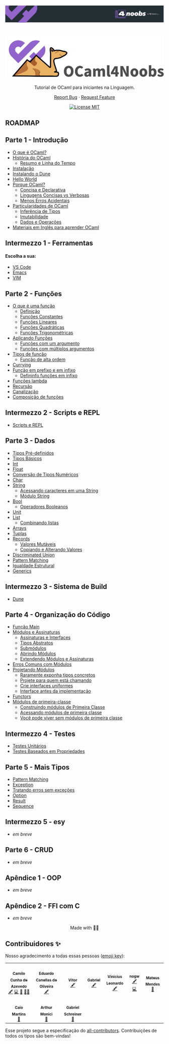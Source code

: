 <p align="center">
  <a href="https://github.com/he4rt/4noobs" target="_blank">
    <img src="./images/header-4noobs.svg">
  </a>
</p>

<h1 align="center">
  <img src="./images/logo_ocaml_noobs.png" alt="ocaml">
</h1>

<p align="center">Tutorial de OCaml para iniciantes na Linguagem.</p>

<p align="center">
    <a href="https://github.com/Camilotk/ocaml4noobs/issues">Report Bug</a>
    ·
    <a href="https://github.com/Camilotk/ocaml4noobs/issues">Request Feature</a>
  </p>
</p>

<p align="center">
  <a href="https://opensource.org/licenses/MIT">
    <img src="https://img.shields.io/badge/License-MIT-blue.svg" alt="License MIT">
  </a>
</p>

## ROADMAP

## Parte 1 - Introdução
- [O que é OCaml?](https://github.com/Camilotk/ocaml4noobs/tree/master/1-introducao#o-que-%C3%A9-ocaml)
- [História do OCaml](https://github.com/Camilotk/ocaml4noobs/tree/master/1-introducao#hist%C3%B3ria-do-ocaml)
  - [Resumo e Linha do Tempo](https://github.com/Camilotk/ocaml4noobs/tree/master/1-introducao#resumo-e-linha-do-tempo)
- [Instalação](https://github.com/Camilotk/ocaml4noobs/tree/master/1-introducao#instala%C3%A7%C3%A3o)
- [Instalando o Dune](https://github.com/Camilotk/ocaml4noobs/tree/master/1-introducao#instalando-o-dune)
- [Hello World](https://github.com/Camilotk/ocaml4noobs/tree/master/1-introducao#hello-world)
- [Porque OCaml?](https://github.com/Camilotk/ocaml4noobs/tree/master/1-introducao#porque-ocaml)
	- [Concisa e Declarativa](https://github.com/Camilotk/ocaml4noobs/tree/master/1-introducao#concisa-e-declarativa)
  	- [Lingugens Concisas vs Verbosas](https://github.com/Camilotk/ocaml4noobs/tree/master/1-introducao#lingugens-concisas-vs-verbosas)
	- [Menos Erros Acidentais](https://github.com/Camilotk/ocaml4noobs/tree/master/1-introducao#menos-erros-acidentais)
- [Particularidades de OCaml](https://github.com/Camilotk/ocaml4noobs/tree/master/1-introducao#particularidades-de-ocaml)
	- [Inferência de Tipos](https://github.com/Camilotk/ocaml4noobs/tree/master/1-introducao#infer%C3%AAncia-de-tipos)
	- [Imutabilidade](https://github.com/Camilotk/ocaml4noobs/tree/master/1-introducao#imutabilidade)
	- [Dados e Operações](https://github.com/Camilotk/ocaml4noobs/tree/master/1-introducao#dados-e-opera%C3%A7%C3%B5es)
- [Materiais em Inglês para aprender OCaml](https://github.com/Camilotk/ocaml4noobs/tree/master/1-introducao#materiais-em-ingl%C3%AAs-para-aprender-ocaml)

## Intermezzo 1 -  Ferramentas
#### Escolha a sua:
- [VS Code](https://github.com/Camilotk/ocaml4noobs/blob/master/1I%20-%20ferramentas/vscode.md)
- [Emacs](https://github.com/Camilotk/ocaml4noobs/blob/master/1I%20-%20ferramentas/emacs.md)
- [VIM](https://github.com/Camilotk/ocaml4noobs/blob/master/1I%20-%20ferramentas/vim.md)

## Parte 2 - Funções
- [O que é uma função](https://github.com/Camilotk/ocaml4noobs/tree/master/2-funcoes#o-que-%C3%A9-uma-fun%C3%A7%C3%A3o)
    - [Definição](https://github.com/Camilotk/ocaml4noobs/tree/master/2-funcoes#defini%C3%A7%C3%A3o)
    - [Funções Constantes](https://github.com/Camilotk/ocaml4noobs/tree/master/2-funcoes#fun%C3%A7%C3%B5es-constantes)
    - [Funções Lineares](https://github.com/Camilotk/ocaml4noobs/tree/master/2-funcoes#fun%C3%A7%C3%B5es-lineares)
    - [Funções Quadráticas](https://github.com/Camilotk/ocaml4noobs/tree/master/2-funcoes#fun%C3%A7%C3%B5es-quadr%C3%A1ticas)
    - [Funções Trigonométricas](https://github.com/Camilotk/ocaml4noobs/tree/master/2-funcoes#fun%C3%A7%C3%B5es-trigonom%C3%A9tricas)
- [Aplicando Funções](https://github.com/Camilotk/ocaml4noobs/tree/master/2-funcoes#aplica%C3%A7%C3%A3o-de-fun%C3%A7%C3%B5es)
    - [Funções com um argumento](https://github.com/Camilotk/ocaml4noobs/tree/master/2-funcoes#fun%C3%A7%C3%B5es-com-um-argumento)
    - [Funções com múltiplos argumentos](https://github.com/Camilotk/ocaml4noobs/tree/master/2-funcoes#fun%C3%A7%C3%B5es-com-m%C3%BAltiplos-argumentos)
- [Tipos de função](https://github.com/Camilotk/ocaml4noobs/tree/master/2-funcoes#tipos-de-fun%C3%A7%C3%A3o)
    - [Função de alta ordem](https://github.com/Camilotk/ocaml4noobs/tree/master/2-funcoes#fun%C3%A7%C3%B5es-de-alta-ordem)
- [Currying](https://github.com/Camilotk/ocaml4noobs/tree/master/2-funcoes#currying)
- [Função em prefixo e em infixo](https://github.com/Camilotk/ocaml4noobs/tree/master/2-funcoes#fun%C3%A7%C3%A3o-em-prefixo-e-em-infixo)
    - [Defininfo funções em infixo](https://github.com/Camilotk/ocaml4noobs/tree/master/2-funcoes#definindo-fun%C3%A7%C3%B5es-em-infixo)
- [Funções lambda](https://github.com/Camilotk/ocaml4noobs/tree/master/2-funcoes#fun%C3%A7%C3%B5es-lambda)
- [Recursão](https://github.com/Camilotk/ocaml4noobs/tree/master/2-funcoes#recurs%C3%A3o)
- [Canalização](https://github.com/Camilotk/ocaml4noobs/tree/master/2-funcoes#piping--canaliza%C3%A7%C3%A3o)
- [Composição de funções](https://github.com/Camilotk/ocaml4noobs/tree/master/2-funcoes#composi%C3%A7%C3%A3o-de-fun%C3%A7%C3%B5es)

## Intermezzo 2 -  Scripts e REPL
- [Scripts e REPL](https://github.com/Camilotk/ocaml4noobs/tree/master/2I%20-%20repl#scripts-e-repl)

## Parte 3 - Dados
- [Tipos Pré-definidos](https://github.com/Camilotk/ocaml4noobs/tree/master/3-dados#tipos-pr%C3%A9-definidos)
 - [Tipos Básicos](https://github.com/Camilotk/ocaml4noobs/tree/master/3-dados#tipos-b%C3%A1sicos)
 - [Int](https://github.com/Camilotk/ocaml4noobs/tree/master/3-dados#int)
 - [Float](https://github.com/Camilotk/ocaml4noobs/tree/master/3-dados#float)
 - [Conversão de Tipos Numéricos](https://github.com/Camilotk/ocaml4noobs/tree/master/3-dados#convers%C3%A3o-de-tipos-num%C3%A9ricos)
 - [Char](https://github.com/Camilotk/ocaml4noobs/tree/master/3-dados#char)
 - [String](https://github.com/Camilotk/ocaml4noobs/tree/master/3-dados#string)
	 - [Acessando caracteres em uma String](https://github.com/Camilotk/ocaml4noobs/tree/master/3-dados#acessando-carateres-em-uma-string)
	 - [Módulo String](https://github.com/Camilotk/ocaml4noobs/tree/master/3-dados#m%C3%B3dulo-string)
 - [Bool](https://github.com/Camilotk/ocaml4noobs/tree/master/3-dados#bool)
 	- [Operadores Booleanos](https://github.com/Camilotk/ocaml4noobs/tree/master/3-dados#operadores-booleanos)
- [Unit](https://github.com/Camilotk/ocaml4noobs/tree/master/3-dados#unit)
- [List](https://github.com/Camilotk/ocaml4noobs/tree/master/3-dados#list)
	- [Combinando listas](https://github.com/Camilotk/ocaml4noobs/tree/master/3-dados#combinando-listas)
- [Arrays](https://github.com/Camilotk/ocaml4noobs/tree/master/3-dados#arrays)
- [Tuplas](https://github.com/Camilotk/ocaml4noobs/tree/master/3-dados#tuplas)
- [Records](https://github.com/Camilotk/ocaml4noobs/tree/master/3-dados#records)
	- [Valores Mutáveis](https://github.com/Camilotk/ocaml4noobs/tree/master/3-dados#valores-mut%C3%A1veis)
	- [Copiando e Alterando Valores](https://github.com/Camilotk/ocaml4noobs/tree/master/3-dados#copiando-e-alterando-valores)
- [Discriminated Union](https://github.com/Camilotk/ocaml4noobs/tree/master/3-dados#discriminated-union)
- [Pattern Matching](https://github.com/Camilotk/ocaml4noobs/tree/master/3-dados#pattern-matching)
- [Igualdade Estrutural](https://github.com/Camilotk/ocaml4noobs/tree/master/3-dados#igualdade-estrutural)
- [Generics](https://github.com/Camilotk/ocaml4noobs/tree/master/3-dados#generics)

## Intermezzo 3 -  Sistema de Build
- [Dune](https://github.com/Camilotk/ocaml4noobs/tree/master/3I%20-%20build%20)

## Parte 4 - Organização do Código
- [Função Main](https://github.com/Camilotk/ocaml4noobs/tree/master/4%20-%20organizacao#fun%C3%A7%C3%A3o-main)
- [Módulos e Assinaturas](https://github.com/Camilotk/ocaml4noobs/tree/master/4%20-%20organizacao#m%C3%B3dulos-e-assinaturas)
    - [Assinaturas e Interfaces](https://github.com/Camilotk/ocaml4noobs/tree/master/4%20-%20organizacao#assinaturas-e-interfaces)
    - [Tipos Abstratos](https://github.com/Camilotk/ocaml4noobs/tree/master/4%20-%20organizacao#tipos-abstratos)
    - [Submódulos](https://github.com/Camilotk/ocaml4noobs/tree/master/4%20-%20organizacao#subm%C3%B3dulos)
    - [Abrindo Módulos](https://github.com/Camilotk/ocaml4noobs/tree/master/4%20-%20organizacao#abrindo-m%C3%B3dulos)
    - [Extendendo Módulos e Assinaturas](https://github.com/Camilotk/ocaml4noobs/tree/master/4%20-%20organizacao#abrindo-m%C3%B3dulos)
- [Erros Comuns com Módulos](https://github.com/Camilotk/ocaml4noobs/tree/master/4%20-%20organizacao#erros-comuns-com-m%C3%B3dulos)
- [Projetando Módulos](https://github.com/Camilotk/ocaml4noobs/tree/master/4%20-%20organizacao#projetando-m%C3%B3dulos)
    - [Raramente exponha tipos concretos](https://github.com/Camilotk/ocaml4noobs/tree/master/4%20-%20organizacao#raramente-exponha-tipos-concretos)
    - [Projete para quem está chamando](https://github.com/Camilotk/ocaml4noobs/tree/master/4%20-%20organizacao#projete-para-quem-est%C3%A1-chamando)
    - [Crie interfaces uniformes](https://github.com/Camilotk/ocaml4noobs/tree/master/4%20-%20organizacao#crie-interfaces-uniformes)
    - [Interface antes da implementação](https://github.com/Camilotk/ocaml4noobs/tree/master/4%20-%20organizacao#interface-antes-da-implementa%C3%A7%C3%A3o)
- [Functors](https://github.com/Camilotk/ocaml4noobs/tree/master/4%20-%20organizacao#functors)
- [Módulos de primeira-classe](https://github.com/Camilotk/ocaml4noobs/tree/master/4%20-%20organizacao#m%C3%B3dulos-de-primeira-classe)
    - [Construindo módulos de Primeira Classe](https://github.com/Camilotk/ocaml4noobs/tree/master/4%20-%20organizacao#m%C3%B3dulos-de-primeira-classe)
    - [Acessando módulos de primeira classe](https://github.com/Camilotk/ocaml4noobs/tree/master/4%20-%20organizacao#acessando-m%C3%B3dulos-de-primeira-classe)
    - [Você pode viver sem módulos de primeira classe](https://github.com/Camilotk/ocaml4noobs/tree/master/4%20-%20organizacao#voc%C3%AA-pode-viver-sem-m%C3%B3dulos-de-primeira-classe)

## Intermezzo 4 - Testes
- [Testes Unitários](https://github.com/Camilotk/ocaml4noobs/blob/master/4I%20-%20testes/README.md#testes-unit%C3%A1rios)
- [Testes Baseados em Propriedades](https://github.com/Camilotk/ocaml4noobs/blob/master/4I%20-%20testes/README.md#testes-baseados-em-propriedades)

## Parte 5 - Mais Tipos
- [Pattern Matching](https://github.com/Camilotk/ocaml4noobs/blob/master/5%20-%20tipos/README.md#pattern-matching)
- [Exception](https://github.com/Camilotk/ocaml4noobs/blob/master/5%20-%20tipos/README.md#exception)
- [Tratando erros sem exceções](https://github.com/Camilotk/ocaml4noobs/blob/master/5%20-%20tipos/README.md#exception)
- [Option](https://github.com/Camilotk/ocaml4noobs/blob/master/5%20-%20tipos/README.md#option)
- [Result](https://github.com/Camilotk/ocaml4noobs/blob/master/5%20-%20tipos/README.md#result)
- [Sequence](https://github.com/Camilotk/ocaml4noobs/blob/master/5%20-%20tipos/README.md#sequence)

## Intermezzo 5 - esy
- *em breve*

## Parte 6 - CRUD
- *em breve*

## Apêndice 1 - OOP
- *em breve*

## Apêndice 2 - FFI com C
- *em breve*

<p align="center">Made with 🐫💜</p>

## Contribuidores ✨

Nosso agradecimento a todas essas pessoas ([emoji key](https://allcontributors.org/docs/en/emoji-key)):

<!-- ALL-CONTRIBUTORS-LIST:START - Do not remove or modify this section -->
<!-- prettier-ignore-start -->
<!-- markdownlint-disable -->
<table>
  <tr>
    <td align="center"><a href="https://github.com/Camilotk"><img src="https://avatars.githubusercontent.com/u/30880723?v=4?s=100" width="100px;" alt=""/><br /><sub><b>Camilo Cunha de Azevedo</b></sub></a><br /><a href="#content-Camilotk" title="Content">🖋</a> <a href="https://github.com/Camilotk/OCaml4Noobs/commits?author=Camilotk" title="Code">💻</a> <a href="#maintenance-Camilotk" title="Maintenance">🚧</a> <a href="#mentoring-Camilotk" title="Mentoring">🧑‍🏫</a></td>
    <td align="center"><a href="https://github.com/eduardocanellas"><img src="https://avatars.githubusercontent.com/u/34381457?v=4?s=100" width="100px;" alt=""/><br /><sub><b>Eduardo Canellas de Oliveira</b></sub></a><br /><a href="#content-eduardocanellas" title="Content">🖋</a></td>
    <td align="center"><a href="https://vitorsalmeida.vercel.app/"><img src="https://avatars.githubusercontent.com/u/70543018?v=4?s=100" width="100px;" alt=""/><br /><sub><b>Vitor</b></sub></a><br /><a href="#content-vit0rr" title="Content">🖋</a></td>
    <td align="center"><a href="https://github.com/bihellzin"><img src="https://avatars.githubusercontent.com/u/49006461?v=4?s=100" width="100px;" alt=""/><br /><sub><b>Gabriel</b></sub></a><br /><a href="#content-bihellzin" title="Content">🖋</a></td>
    <td align="center"><a href="https://github.com/vinisioux"><img src="https://avatars.githubusercontent.com/u/36283335?v=4?s=100" width="100px;" alt=""/><br /><sub><b>Vinicius Leonardo</b></sub></a><br /><a href="#content-vinisioux" title="Content">🖋</a></td>
    <td align="center"><a href="https://github.com/nogw"><img src="https://avatars.githubusercontent.com/u/65539816?v=4?s=100" width="100px;" alt=""/><br /><sub><b>nogw</b></sub></a><br /><a href="#content-nogw" title="Content">🖋</a> <a href="https://github.com/Camilotk/OCaml4Noobs/commits?author=nogw" title="Code">💻</a></td>
    <td align="center"><a href="https://heartdevs.com/"><img src="https://avatars.githubusercontent.com/u/44484286?v=4?s=100" width="100px;" alt=""/><br /><sub><b>Mateus Mendes </b></sub></a><br /><a href="#design-m7he4rt" title="Design">🎨</a></td>
  </tr>
  <tr>
    <td align="center"><a href="https://github.com/caiomartins1"><img src="https://avatars.githubusercontent.com/u/45666995?v=4?s=100" width="100px;" alt=""/><br /><sub><b>Caio Martins</b></sub></a><br /><a href="https://github.com/Camilotk/OCaml4Noobs/pulls?q=is%3Apr+reviewed-by%3Acaiomartins1" title="Reviewed Pull Requests">👀</a></td>
    <td align="center"><a href="https://github.com/tujmon"><img src="https://avatars.githubusercontent.com/u/61995846?v=4?s=100" width="100px;" alt=""/><br /><sub><b>Arthur Monici</b></sub></a><br /><a href="https://github.com/Camilotk/OCaml4Noobs/pulls?q=is%3Apr+reviewed-by%3Atujmon" title="Reviewed Pull Requests">👀</a></td>
    <td align="center"><a href="https://github.com/gsbcamargo"><img src="https://avatars.githubusercontent.com/u/47952041?v=4?s=100" width="100px;" alt=""/><br /><sub><b>Gabriel Schreiner</b></sub></a><br /><a href="https://github.com/Camilotk/OCaml4Noobs/pulls?q=is%3Apr+reviewed-by%3Agsbcamargo" title="Reviewed Pull Requests">👀</a></td>
  </tr>
</table>

<!-- markdownlint-restore -->
<!-- prettier-ignore-end -->

<!-- ALL-CONTRIBUTORS-LIST:END -->

Esse projeto segue a especificação do [all-contributors](https://github.com/all-contributors/all-contributors). Contribuições de todos os tipos são bem-vindas!
